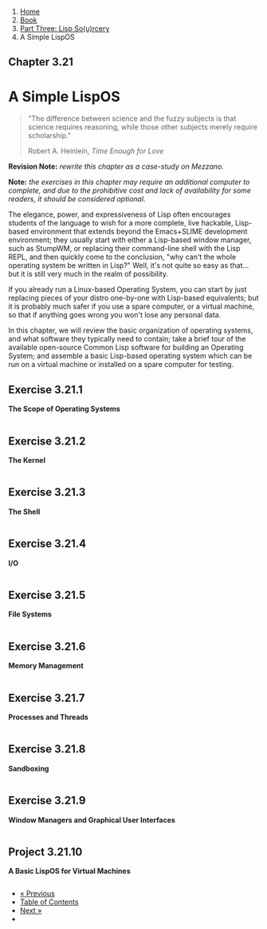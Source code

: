 <ol class="breadcrumb">
  <li><a href="/">Home</a></li>
  <li><a href="/book/">Book</a></li>
  <li><a href="/book/3-00-00-overview/">Part Three: Lisp So(u)rcery</a></li>
  <li class="active">A Simple LispOS</li>
</ol>

## Chapter 3.21

# A Simple LispOS

> "The difference between science and the fuzzy subjects is that science requires reasoning, while those other subjects merely require scholarship."
> <footer>Robert A. Heinlein, <em>Time Enough for Love</em></footer>

**Revision Note:** *rewrite this chapter as a case-study on Mezzano.*

**Note:** *the exercises in this chapter may require an additional computer to complete, and due to the prohibitive cost and lack of availability for some readers, it should be considered optional*.

The elegance, power, and expressiveness of Lisp often encourages students of the language to wish for a more complete, live hackable, Lisp-based environment that extends beyond the Emacs+SLIME development environment; they usually start with either a Lisp-based window manager, such as StumpWM, or replacing their command-line shell with the Lisp REPL, and then quickly come to the conclusion, "why can't the whole operating system be written in Lisp?"  Well, it's not quite so easy as that... but it is still very much in the realm of possibility.

If you already run a Linux-based Operating System, you can start by just replacing pieces of your distro one-by-one with Lisp-based equivalents; but it is probably much safer if you use a spare computer, or a virtual machine, so that if anything goes wrong you won't lose any personal data.

In this chapter, we will review the basic organization of operating systems, and what software they typically need to contain; take a brief tour of the available open-source Common Lisp software for building an Operating System; and assemble a basic Lisp-based operating system which can be run on a virtual machine or installed on a spare computer for testing.

## Exercise 3.21.1

**The Scope of Operating Systems**

```lisp

```

## Exercise 3.21.2

**The Kernel**

```lisp

```

## Exercise 3.21.3

**The Shell**

```lisp

```

## Exercise 3.21.4

**I/O**

```lisp

```

## Exercise 3.21.5

**File Systems**

```lisp

```

## Exercise 3.21.6

**Memory Management**

```lisp

```

## Exercise 3.21.7

**Processes and Threads**

```lisp

```

## Exercise 3.21.8

**Sandboxing**

```lisp

```

## Exercise 3.21.9

**Window Managers and Graphical User Interfaces**

```lisp

```

## Project 3.21.10

**A Basic LispOS for Virtual Machines**

```lisp

```

<ul class="pager">
  <li class="previous"><a href="/book/3-20-00-neurotech.md">&laquo; Previous</a></li>
  <li><a href="/book/">Table of Contents</a></li>
  <li class="next"><a href="/book/3-22-00-lisp-machine.md">Next &raquo;</a><li>
</ul>
